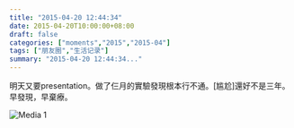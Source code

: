 ```yaml
---
title: "2015-04-20 12:44:34"
date: 2015-04-20T10:00:00+08:00
draft: false
categories: ["moments","2015","2015-04"]
tags: ["朋友圈","生活记录"]
summary: "2015-04-20 12:44:34..."
---
```


明天又要presentation。做了仨月的實驗發現根本行不通。[尴尬]還好不是三年。早發現，早棄療。

![Media 1](/Moments/photos/2015-04-20/201504201244340.jpg)

